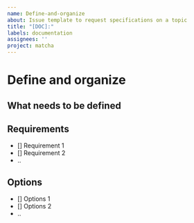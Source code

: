 ```yaml
---
name: Define-and-organize
about: Issue template to request specifications on a topic
title: "[DOC]:"
labels: documentation
assignees: ''
project: matcha
---
```


# Define and organize

## What needs to be defined

## Requirements

- [] Requirement 1
- [] Requirement 2
- ..

## Options

- [] Options 1
- [] Options 2
- ..

